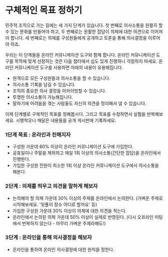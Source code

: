 # 구체적인 목표 정하기

민주적 조직으로 가는 길에는 세 가지 단계가 있습니다. 첫 번째로 의사소통을 원활히 할 수 있는 문화를 만들어야 하고, 두 번째로는 원활한 잡담이 의제에 대한 의견으로 이어져야 합니다. 세 번째로는 의제를 구성원들에게 공개하고 토론을 통해  의사결정을 이루어야 하죠. 

우리는 이 단계들을 온라인 커뮤니케이션 도구와 함께 합니다. 온라인 커뮤니케이션 도구를 목적에 맞게 선정하는 것은 다음 챕터에서 심도 있게 진행하니 걱정하지 마세요. 온라인 커뮤니케이션 도구를 사용하면 아래의 내용이 유용해집니다.

* 원격으로 모든 구성원들과 의사소통을 할 수 있습니다.
* 의사소통 기록을 남길 수 있습니다.
* 조직의 중요한 의사 결정을 아카이빙할 수 있습니다.
* 투명한 의사소통이 가능해집니다. 
* 말하기에 어려움을 겪는 사람들도 자신의 의견을 정리해서 낼 수 있습니다.

이제 단계별로 구체적인 목표를 정해봅시다. 그리고 목표를 수정하면서 실험을 반복해보세요. 시행착오나 깨달은 내용들을 공개 게시판에 기록하세요.

### 1단계 목표 : 온라인과 친해지자

* 구성원 가운데 60% 이상이 온라인 커뮤니케이션 도구에 가입한다.
* 공휴일이나 주말을 제외하고 매일 1회 이상의 의사소통(간단한 잡담)을 온라인에서 진행한다. 
* 가입한 구성원 전원이 최소한 1회 이상 온라인 커뮤니케이션 도구에서 의사소통을 해본다. 



### 2단계 : 의제를 띄우고 의견을 말하게 해보자

* 논의해야 할 의제 가운데 30% 이상의 주제를 온라인에서 논의한다. (가벼운 주제로 시작해보세요. '뒷풀이 장소 어디로 할까요' 등)
* 가입한 구성원 가운데 30% 이상이 의제에 대한 의견을 적는다. 
* 온라인에서 논의된 의제 가운데 50% 이상이 실제로 반영된다. (다시 오프라인 미팅에서 번복하지 않는다 - 아무리 가벼운 주제라해도!)


### 3단계 : 온라인을 통해 의사결정을 해보자

* 온라인을 통하여 온라인 의사결정에 대한 원칙을 정한다. 